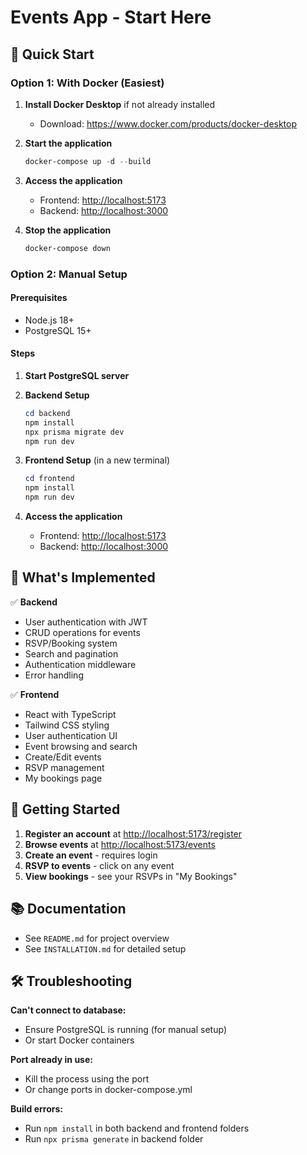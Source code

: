 # Events App - Start Here

## 🚀 Quick Start

### Option 1: With Docker (Easiest)

1. **Install Docker Desktop** if not already installed

   - Download: <https://www.docker.com/products/docker-desktop>

2. **Start the application**

   ```powershell
   docker-compose up -d --build
   ```

3. **Access the application**

   - Frontend: <http://localhost:5173>
   - Backend: <http://localhost:3000>

4. **Stop the application**

   ```powershell
   docker-compose down
   ```

### Option 2: Manual Setup

#### Prerequisites

- Node.js 18+
- PostgreSQL 15+

#### Steps

1. **Start PostgreSQL server**

2. **Backend Setup**

   ```powershell
   cd backend
   npm install
   npx prisma migrate dev
   npm run dev
   ```

3. **Frontend Setup** (in a new terminal)

   ```powershell
   cd frontend
   npm install
   npm run dev
   ```

4. **Access the application**

   - Frontend: <http://localhost:5173>
   - Backend: <http://localhost:3000>

## 📝 What's Implemented

✅ **Backend**

- User authentication with JWT
- CRUD operations for events
- RSVP/Booking system
- Search and pagination
- Authentication middleware
- Error handling

✅ **Frontend**

- React with TypeScript
- Tailwind CSS styling
- User authentication UI
- Event browsing and search
- Create/Edit events
- RSVP management
- My bookings page

## 🎯 Getting Started

1. **Register an account** at <http://localhost:5173/register>
2. **Browse events** at <http://localhost:5173/events>
3. **Create an event** - requires login
4. **RSVP to events** - click on any event
5. **View bookings** - see your RSVPs in "My Bookings"

## 📚 Documentation

- See `README.md` for project overview
- See `INSTALLATION.md` for detailed setup

## 🛠️ Troubleshooting

**Can't connect to database:**

- Ensure PostgreSQL is running (for manual setup)
- Or start Docker containers

**Port already in use:**

- Kill the process using the port
- Or change ports in docker-compose.yml

**Build errors:**

- Run `npm install` in both backend and frontend folders
- Run `npx prisma generate` in backend folder

